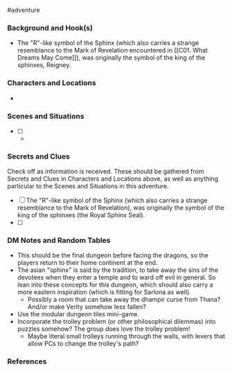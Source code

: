 #adventure 

### Background and Hook(s)

* The "R"-like symbol of the Sphinx (which also carries a strange resemblance to the Mark of Revelation encountered in [[C01. What Dreams May Come]]), was originally the symbol of the king of the sphinxes, Reigney.

### Characters and Locations

* 

### Scenes and Situations

 - [ ] -

### Secrets and Clues
Check off as information is received. These should be gathered from Secrets and Clues in Characters and Locations above, as well as anything particular to the Scenes and Situations in this adventure.

 - [ ]  The "R"-like symbol of the Sphinx (which also carries a strange resemblance to the Mark of Revelation), was originally the symbol of the king of the sphinxes (the Royal Sphinx Seal).
 - [ ]  

### DM Notes and Random Tables

* This should be the final dungeon before facing the dragons, so the players return to their home continent at the end.
* The asian "sphinx" is said by the tradition, to take away the sins of the devotees when they enter a temple and to ward off evil in general. So lean into these concepts for this dungeon, which should also carry a more eastern inspiration (which is fitting for Sarlona as well).
	* Possibly a room that can take away the dhampir curse from Thana? And/or make Verity somehow less fallen?
* Use the modular dungeon tiles mini-game.
* Incorporate the trolley problem (or other philosophical dilemmas) into puzzles somehow? The group does love the trolley problem!
	* Maybe literal small trolleys running through the walls, with levers that allow PCs to change the trolley's path?

### References

